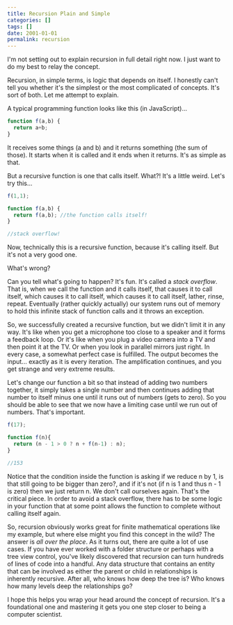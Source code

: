 ```yaml
---
title: Recursion Plain and Simple
categories: []
tags: []
date: 2001-01-01
permalink: recursion
---
```


I'm not setting out to explain recursion in full detail right now. I just want to do my best to relay the concept.
<!-- xmore -->

Recursion, in simple terms, is logic that depends on itself. I honestly can't tell you whether it's the simplest or the most complicated of concepts. It's sort of both. Let me attempt to explain.

A typical programming function looks like this (in JavaScript)...

``` js
function f(a,b) {
  return a+b;
}
```

It receives some things (a and b) and it returns something (the sum of those). It starts when it is called and it ends when it returns. It's as simple as that.

But a recursive function is one that calls itself. What?! It's a little weird. Let's try this...

``` js
f(1,1);

function f(a,b) {
  return f(a,b); //the function calls itself!
}

//stack overflow!
```

Now, technically this is a recursive function, because it's calling itself. But it's not a very good one.

What's wrong?

Can you tell what's going to happen? It's fun. It's called a _stack overflow_. That is, when we call the function and it calls itself, that causes it to call itself, which causes it to call itself, which causes it to call itself, lather, rinse, repeat. Eventually (rather quickly actually) our system runs out of memory to hold this infinite stack of function calls and it throws an exception.

So, we successfully created a recursive function, but we didn't limit it in any way. It's like when you get a microphone too close to a speaker and it forms a feedback loop. Or it's like when you plug a video camera into a TV and then point it at the TV. Or when you look in parallel mirrors just right. In every case, a somewhat perfect case is fulfilled. The output becomes the input... exactly as it is every iteration. The amplification continues, and you get strange and very extreme results.

Let's change our function a bit so that instead of adding two numbers together, it simply takes a single number and then continues adding that number to itself minus one until it runs out of numbers (gets to zero). So you should be able to see that we now have a limiting case until we run out of numbers. That's important.

``` js
f(17);

function f(n){
  return (n - 1 > 0 ? n + f(n-1) : n);
}

//153
```

Notice that the condition inside the function is asking if we reduce n by 1, is that still going to be bigger than zero?, and if it's not (if n is 1 and thus n - 1 is zero) then we just return n. We don't call ourselves again. That's the critical piece. In order to avoid a stack overflow, there has to be some logic in your function that at some point allows the function to complete without calling itself again.

So, recursion obviously works great for finite mathematical operations like my example, but where else might you find this concept in the wild? The answer is _all over the place_. As it turns out, there are quite a lot of use cases. If you have ever worked with a folder structure or perhaps with a tree view control, you've likely discovered that recursion can turn hundreds of lines of code into a handful. Any data structure that contains an entity that can be involved as either the parent or child in relationships is inherently recursive. After all, who knows how deep the tree is? Who knows how many levels deep the relationships go?

I hope this helps you wrap your head around the concept of recursion. It's a foundational one and mastering it gets you one step closer to being a computer scientist.